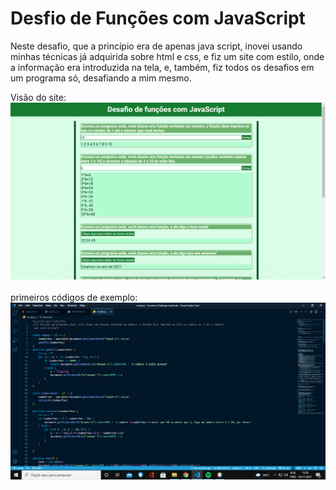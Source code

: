 <h1>Desfio de Funções com JavaScript</h1>

<p>Neste desafio, que a princípio era de apenas java script, inovei usando minhas técnicas já adquirida sobre html e css, e fiz um site com estilo, onde a informação era introduzida na tela, e, também, fiz todos os desafios em um programa só, desafiando a mim mesmo.</p>

<label>
Visão do site:
<img src="./site-demostration.png" alt="O site conta com muitos desafios e tem um conjunto de cores com tema verde.">
</label>
<br>
<br>
<label>
primeiros códigos de exemplo:
<img src="./code-exemple.png" alt="O site conta com muitos desafios e tem um conjunto de cores com tema verde.">
</label>
